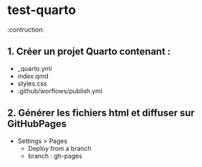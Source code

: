 # test-quarto

:contruction:

## 1. Créer un projet Quarto contenant :
* _quarto.yml
* index.qmd
* styles.css
* .github/worflows/publish.yml

## 2. Générer les fichiers html et diffuser sur GitHubPages

* Settings > Pages
  * Deploy from a branch
  * branch : gh-pages
